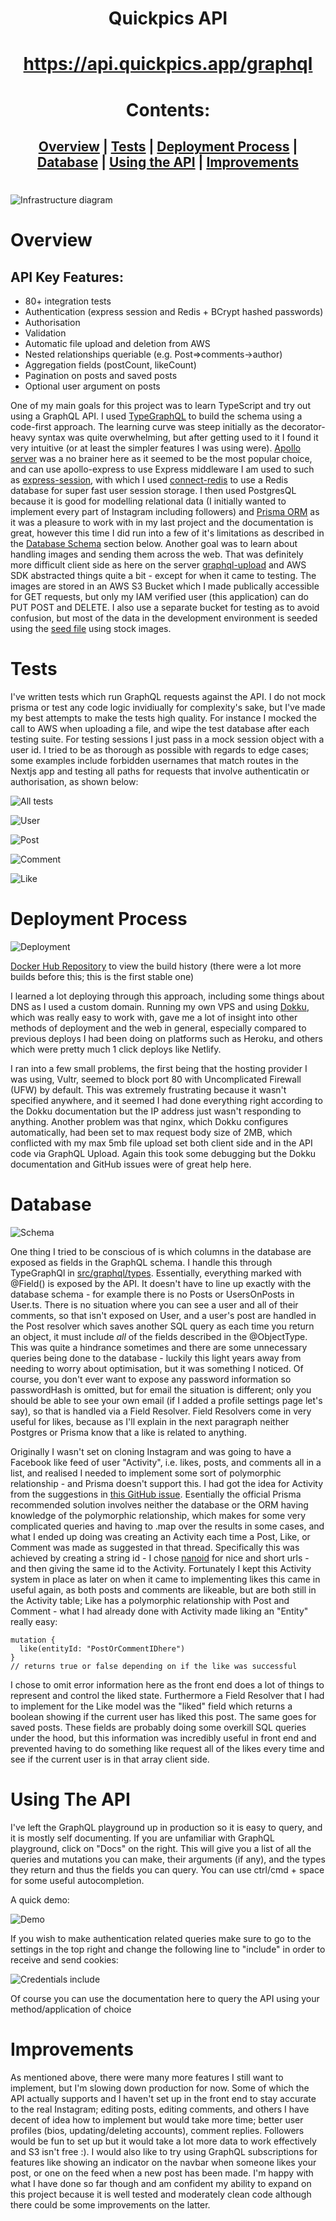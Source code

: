 <div align="center">

# Quickpics API

# https://api.quickpics.app/graphql

# Contents:

## [Overview](#overview) | [Tests](#tests) | [Deployment Process](#deployment-process) | [Database](#database) | [Using the API](#using-the-api) | [Improvements](#improvements)

</div>

#

![Infrastructure diagram](https://i.gyazo.com/7ec3042997519c1b3d706d6036685985.png)

# Overview

## API Key Features:

- 80+ integration tests
- Authentication (express session and Redis + BCrypt hashed passwords)
- Authorisation
- Validation
- Automatic file upload and deletion from AWS
- Nested relationships queriable (e.g. Post=>comments->author)
- Aggregation fields (postCount, likeCount)
- Pagination on posts and saved posts
- Optional user argument on posts

One of my main goals for this project was to learn TypeScript and try out using a GraphQL API. I used [TypeGraphQL](https://github.com/MichalLytek/type-graphql) to build the schema using a code-first approach. The learning curve was steep initially as the decorator-heavy syntax was quite overwhelming, but after getting used to it I found it very intuitive (or at least the simpler features I was using were). [Apollo server](https://github.com/apollographql/apollo-server) was a no brainer here as it seemed to be the most popular choice, and can use apollo-express to use Express middleware I am used to such as [express-session](https://github.com/expressjs/session), with which I used [connect-redis](https://github.com/tj/connect-redis) to use a Redis database for super fast user session storage. I then used PostgresQL because it is good for modelling relational data (I initially wanted to implement every part of Instagram including followers) and [Prisma ORM](https://github.com/prisma/prisma) as it was a pleasure to work with in my last project and the documentation is great, however this time I did run into a few of it's limitations as described in the [Database Schema](#database-schema) section below. Another goal was to learn about handling images and sending them across the web. That was definitely more difficult client side as here on the server [graphql-upload](https://github.com/jaydenseric/graphql-upload) and AWS SDK abstracted things quite a bit - except for when it came to testing. The images are stored in an AWS S3 Bucket which I made publically accessible for GET requests, but only my IAM verified user (this application) can do PUT POST and DELETE. I also use a separate bucket for testing as to avoid confusion, but most of the data in the development environment is seeded using the [seed file](https://github.com/ConorButler/Quickpics/blob/main/server/prisma/seed.ts) using stock images.

# Tests

I've written tests which run GraphQL requests against the API. I do not mock prisma or test any code logic invidiually for complexity's sake, but I've made my best attempts to make the tests high quality.
For instance I mocked the call to AWS when uploading a file, and wipe the test database after each testing suite. For testing sessions I just pass in a mock session object with a user id. I tried to be as thorough as possible with regards to edge cases; some examples include forbidden usernames that match routes in the Nextjs app and testing all paths for requests that involve authenticatin or authorisation, as shown below:

![All tests](https://i.gyazo.com/6865b9c0015c98633c8313a5d330b7d3.png)

![User](https://i.gyazo.com/5e98b451ae7a385f4c0566e60d265da3.png)

![Post](https://i.gyazo.com/ec98fe081a19114cb2a28ad01326e829.png)

![Comment](https://i.gyazo.com/9c64047fd03e428ec77b803402f45f97.png)

![Like](https://i.gyazo.com/3ea2bbfd174e265e6d924625437949a8.png)

# Deployment Process

![Deployment](https://i.gyazo.com/9b98116f29213d60810c6591b13375ef.png)

[Docker Hub Repository](https://hub.docker.com/repository/docker/cwdb/quickpics-api) to view the build history (there were a lot more builds before this; this is the first stable one)

I learned a lot deploying through this approach, including some things about DNS as I used a custom domain. Running my own VPS and using [Dokku](https://dokku.com/), which was really easy to work with, gave me a lot of insight into other methods of deployment and the web in general, especially compared to previous deploys I had been doing on platforms such as Heroku, and others which were pretty much 1 click deploys like Netlify.

I ran into a few small problems, the first being that the hosting provider I was using, Vultr, seemed to block port 80 with Uncomplicated Firewall (UFW) by default. This was extremely frustrating because it wasn't specified anywhere, and it seemed I had done everything right according to the Dokku documentation but the IP address just wasn't responding to anything. Another problem was that nginx, which Dokku configures automatically, had been set to max request body size of 2MB, which conflicted with my max 5mb file upload set both client side and in the API code via GraphQL Upload. Again this took some debugging but the Dokku documentation and GitHub issues were of great help here.

# Database

![Schema](https://i.gyazo.com/48ef2975a5e12bb7593342e7439ca29e.png)

One thing I tried to be conscious of is which columns in the database are exposed as fields in the GraphQL schema. I handle this through TypeGraphQl in [src/graphql/types](https://github.com/ConorButler/Quickpics/tree/main/server/src/graphql/types). Essentially, everything marked with @Field() is exposed by the API. It doesn't have to line up exactly with the database schema - for example there is no Posts or UsersOnPosts in User.ts. There is no situation where you can see a user and all of their comments, so that isn't exposed on User, and a user's post are handled in the Post resolver which saves another SQL query as each time you return an object, it must include _all_ of the fields described in the @ObjectType. This was quite a hindrance sometimes and there are some unnecessary queries being done to the database - luckily this light years away from needing to worry about optimisation, but it was something I noticed. Of course, you don't ever want to expose any password information so passwordHash is omitted, but for email the situation is different; only you should be able to see your own email (if I added a profile settings page let's say), so that is handled via a Field Resolver. Field Resolvers come in very useful for likes, because as I'll explain in the next paragraph neither Postgres or Prisma know that a like is related to anything.

Originally I wasn't set on cloning Instagram and was going to have a Facebook like feed of user "Activity", i.e. likes, posts, and comments all in a list, and realised I needed to implement some sort of polymorphic relationship - and Prisma doesn't support this. I had got the idea for Activity from the suggestions in [this GitHub issue](https://github.com/prisma/prisma/issues/2505). Esentially the official Prisma recommended solution involves neither the database or the ORM having knowledge of the polymorphic relationship, which makes for some very complicated queries and having to .map over the results in some cases, and what I ended up doing was creating an Activity each time a Post, Like, or Comment was made as suggested in that thread. Specifically this was achieved by creating a string id - I chose [nanoid](https://github.com/ai/nanoid) for nice and short urls - and then giving the same id to the Activity. Fortunately I kept this Activity system in place as later on when it came to implementing likes this came in useful again, as both posts and comments are likeable, but are both still in the Activity table; Like has a polymorphic relationship with Post and Comment - what I had already done with Activity made liking an "Entity" really easy:

```
mutation {
  like(entityId: "PostOrCommentIDhere")
}
// returns true or false depending on if the like was successful
```

I chose to omit error information here as the front end does a lot of things to represent and control the liked state. Furthermore a Field Resolver that I had to implement for the Like model was the "liked" field which returns a boolean showing if the current user has liked this post. The same goes for saved posts. These fields are probably doing some overkill SQL queries under the hood, but this information was incredibly useful in front end and prevented having to do something like request all of the likes every time and see if the current user is in that array client side.

# Using The API

I've left the GraphQL playground up in production so it is easy to query, and it is mostly self documenting. If you are unfamiliar with GraphQL playground, click on "Docs" on the right. This will give you a list of all the queries and mutations you can make, their arguments (if any), and the types they return and thus the fields you can query. You can use ctrl/cmd + space for some useful autocompletion.

A quick demo:

![Demo](https://i.gyazo.com/9a51c7afa202dccb9a448cc4c6002ace.gif)

If you wish to make authentication related queries make sure to go to the settings in the top right and change the following line to "include" in order to receive and send cookies:

![Credentials include](https://i.gyazo.com/9349a38d6789dc3f58f763b0d4c3fbe1.png)

Of course you can use the documentation here to query the API using your method/application of choice

# Improvements

As mentioned above, there were many more features I still want to implement, but I'm slowing down production for now. Some of which the API actually supports and I haven't set up in the front end to stay accurate to the real Instagram; editing posts, editing comments, and others I have decent of idea how to implement but would take more time; better user profiles (bios, updating/deleting accounts), comment replies. Followers would be fun to set up but it would take a lot more data to work effectively and S3 isn't free :). I would also like to try using GraphQL subscriptions for features like showing an indicator on the navbar when someone likes your post, or one on the feed when a new post has been made. I'm happy with what I have done so far though and am confident my ability to expand on this project because it is well tested and moderately clean code although there could be some improvements on the latter.

